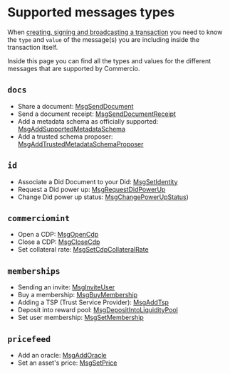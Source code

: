 # Supported messages types
When [creating, signing and broadcasting a transaction](create-sign-broadcast-tx.md) you need to 
know the `type` and `value` of the message(s) you are including inside the transaction itself. 

Inside this page you can find all the types and values for the different messages that are supported by Commercio. 

## `docs`
* Share a document: [MsgSendDocument](../x/docs/tx/send-document.md#transaction-message) 
* Send a document receipt: [MsgSendDocumentReceipt](../x/docs/tx/send-document-receipt.md#transaction-message)
* Add a metadata schema as officially supported: [MsgAddSupportedMetadataSchema](../x/docs/tx/add-supported-metadata-schema.md)
* Add a trusted schema proposer: [MsgAddTrustedMetadataSchemaProposer](../x/docs/tx/add-trusted-metadata-schema-proposer.md)

## `id`
* Associate a Did Document to your Did: [MsgSetIdentity](../x/id/tx/associate-a-did-document.md)
* Request a Did power up: [MsgRequestDidPowerUp](../x/id/tx/request-did-power-up.md)
* Change Did power up status: [MsgChangePowerUpStatus](../x/id/tx/invalidate-did-power-up-request.md))


## `commerciomint`
* Open a CDP: [MsgOpenCdp](../x/commerciomint/tx/open-cdp.md)
* Close a CDP: [MsgCloseCdp](../x/commerciomint/tx/close-cdp.md)
* Set collateral rate: [MsgSetCdpCollateralRate](../x/commerciomint/#)

## `memberships`
* Sending an invite: [MsgInviteUser](../x/memberships/#sending-an-invite)
* Buy a membership: [MsgBuyMembership](../x/memberships/#buying-a-membership-2)
* Adding a TSP (Trust Service Provider): [MsgAddTsp](../x/memberships/#adding-a-tsp)
* Deposit into reward pool: [MsgDepositIntoLiquidityPool](../x/memberships/#deposit-into-reward-pool)
* Set user membership: [MsgSetMembership](../x/memberships/#set-user-membership)

## `pricefeed`

* Add an oracle: [MsgAddOracle](../x/pricefeed/#adding-an-oracle)
* Set an asset's price: [MsgSetPrice](../x/pricefeed/#set-a-price-for-an-asset)

